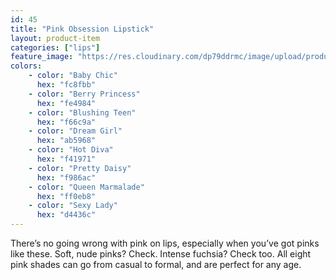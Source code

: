 ```yaml
---
id: 45
title: "Pink Obsession Lipstick"
layout: product-item
categories: ["lips"]
feature_image: "https://res.cloudinary.com/dp79ddrmc/image/upload/products/pinkObsession.jpg"
colors:
    - color: "Baby Chic"
      hex: "fc8fbb"
    - color: "Berry Princess"
      hex: "fe4984"
    - color: "Blushing Teen"
      hex: "f66c9a"
    - color: "Dream Girl"
      hex: "ab5968"
    - color: "Hot Diva"
      hex: "f41971"
    - color: "Pretty Daisy"
      hex: "f986ac"
    - color: "Queen Marmalade"
      hex: "ff0eb8"
    - color: "Sexy Lady"
      hex: "d4436c"
---
```

There’s no going wrong with pink on lips, especially when you’ve got pinks like these. Soft, nude pinks? Check. Intense fuchsia? Check too. All eight pink shades can go from casual to formal, and are perfect for any age.